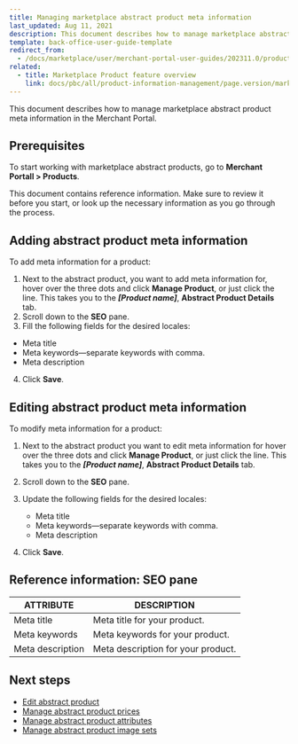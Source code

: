 ```yaml
---
title: Managing marketplace abstract product meta information
last_updated: Aug 11, 2021
description: This document describes how to manage marketplace abstract product meta information in the Merchant Portal.
template: back-office-user-guide-template
redirect_from:
  - /docs/marketplace/user/merchant-portal-user-guides/202311.0/products/abstract-products/manageing-marketplace-abstract-product-meta-information.html
related:
  - title: Marketplace Product feature overview
    link: docs/pbc/all/product-information-management/page.version/marketplace/marketplace-product-feature-overview.html
---
```


This document describes how to manage marketplace abstract product meta information in the Merchant Portal.

## Prerequisites

To start working with marketplace abstract products, go to **Merchant Portall&nbsp;<span aria-label="and then">></span> Products**.

This document contains reference information. Make sure to review it before you start, or look up the necessary information as you go through the process.

## Adding abstract product meta information

To add meta information for a product:

1. Next to the abstract product, you want to add meta information for, hover over the three dots and click **Manage Product**, or just click the line. This takes you to the ***[Product name]***, **Abstract Product Details** tab.
2. Scroll down to the **SEO** pane.
3. Fill the following fields for the desired locales:
- Meta title
- Meta keywords—separate keywords with comma.
- Meta description
4. Click **Save**.  

## Editing abstract product meta information

To modify meta information for a product:

1. Next to the abstract product you want to edit meta information for hover over the three dots and click **Manage Product**, or just click the line. This takes you to the ***[Product name]***, **Abstract Product Details** tab.
2. Scroll down to the **SEO** pane.
3. Update the following fields for the desired locales:
    - Meta title
    - Meta keywords—separate keywords with comma.
    - Meta description

4. Click **Save**.  

## Reference information: SEO pane

| ATTRIBUTE        | DESCRIPTION                        |
| ---------------- | ---------------------------------- |
| Meta title       | Meta title for your product.       |
| Meta keywords    | Meta keywords for your product.    |
| Meta description | Meta description for your product. |

## Next steps

- [Edit abstract product](/docs/pbc/all/product-information-management/{{page.version}}/marketplace/manage-in-the-merchant-portal/abstract-products/manage-marketplace-abstract-products.html)
- [Manage abstract product prices](/docs/pbc/all/product-information-management/{{page.version}}/marketplace/manage-in-the-merchant-portal/abstract-products/manage-marketplace-abstract-product-prices.html)
- [Manage abstract product attributes](/docs/pbc/all/product-information-management/{{page.version}}/marketplace/manage-in-the-merchant-portal/abstract-products/manage-marketplace-abstract-product-attributes.html)
- [Manage abstract product image sets](/docs/pbc/all/product-information-management/{{page.version}}/marketplace/manage-in-the-merchant-portal/abstract-products/manage-marketplace-abstract-product-image-sets.html)
